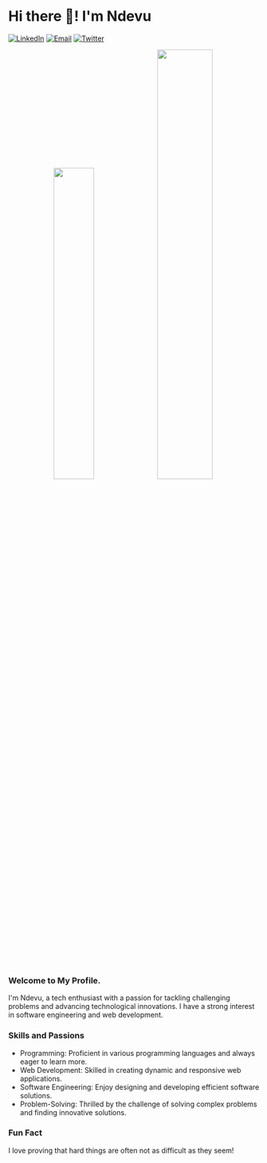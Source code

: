 # Hi there 👋! I'm Ndevu
[![LinkedIn](https://img.shields.io/badge/-LinkedIn-0077B5?style=for-the-badge&logo=linkedin&logoColor=white)](https://www.linkedin.com/in/jean-paul-elisa/)
[![Email](https://img.shields.io/badge/-Email-D14836?style=for-the-badge&logo=gmail&logoColor=white)](mailto:niyokwizerwajeanpaulelisa@gmail.com)
[![Twitter](https://img.shields.io/badge/-Twitter-1DA1F2?style=for-the-badge&logo=twitter&logoColor=white)](https://twitter.com/@elion55698906)

<div align="center" >
  <img width="40%" src="https://github-readme-stats.vercel.app/api/top-langs/?username=ndevu12&layout=compact&text_color=daf7dc&bg_color=151515&hide=css,html" />
  <img width="47%" src="https://github-readme-streak-stats.herokuapp.com/?user=ndevu12&theme=tokyonight" />
</div>

### Welcome to My Profile.

I'm Ndevu, a tech enthusiast with a passion for tackling challenging problems and advancing technological innovations. I have a strong interest in software engineering and web development.

### Skills and Passions

- Programming: Proficient in various programming languages and always eager to learn more.
- Web Development: Skilled in creating dynamic and responsive web applications.
- Software Engineering: Enjoy designing and developing efficient software solutions.
- Problem-Solving: Thrilled by the challenge of solving complex problems and finding innovative solutions.

### Fun Fact

I love proving that hard things are often not as difficult as they seem!
